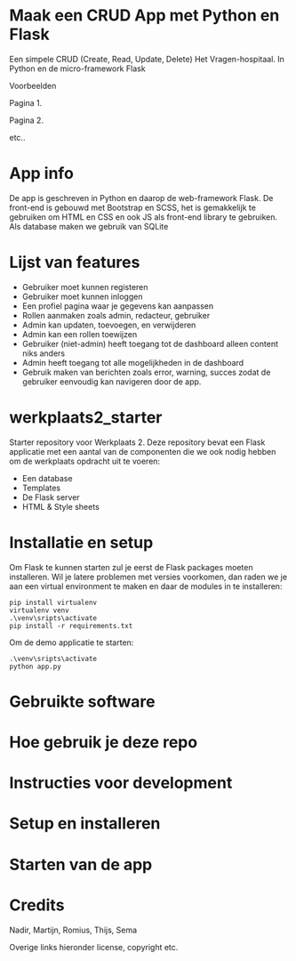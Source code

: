 
# Maak een CRUD App met Python en Flask
Een simpele CRUD (Create, Read, Update, Delete) Het Vragen-hospitaal. In Python en de micro-framework Flask

Voorbeelden

Pagina 1.

Pagina 2.

etc..

# App info

De app is geschreven in Python en daarop de web-framework Flask. De front-end is gebouwd met Bootstrap en SCSS, het is gemakkelijk te gebruiken om HTML en CSS en ook JS als front-end library te gebruiken. Als database maken we gebruik van SQLite

# Lijst van features

* Gebruiker moet kunnen registeren
* Gebruiker moet kunnen inloggen
* Een profiel pagina waar je gegevens kan aanpassen
* Rollen aanmaken zoals admin, redacteur, gebruiker
* Admin kan updaten, toevoegen, en verwijderen
* Admin kan een rollen toewijzen 
* Gebruiker (niet-admin) heeft toegang tot de dashboard alleen content niks anders
* Admin heeft toegang tot alle mogelijkheden in de dashboard
* Gebruik maken van berichten zoals error, warning, succes zodat de gebruiker eenvoudig kan navigeren door de app.

# werkplaats2_starter
Starter repository voor Werkplaats 2. Deze repository bevat een Flask applicatie met een aantal van de componenten die we ook nodig hebben om de werkplaats opdracht uit te voeren: 
- Een database
- Templates
- De Flask server
- HTML & Style sheets


# Installatie en setup
Om Flask te kunnen starten zul je eerst de Flask packages moeten installeren. Wil je latere problemen met versies voorkomen, dan raden we je aan een virtual environment te maken en daar de modules in te 
installeren:  

```
pip install virtualenv
virtualenv venv
.\venv\sripts\activate
pip install -r requirements.txt
```

Om de demo applicatie te starten: 
``` 
.\venv\sripts\activate
python app.py
```

# Gebruikte software

# Hoe gebruik je deze repo

# Instructies voor development

# Setup en installeren

# Starten van de app


# Credits

Nadir, Martijn, Romius, Thijs, Sema

Overige links hieronder license, copyright etc.

